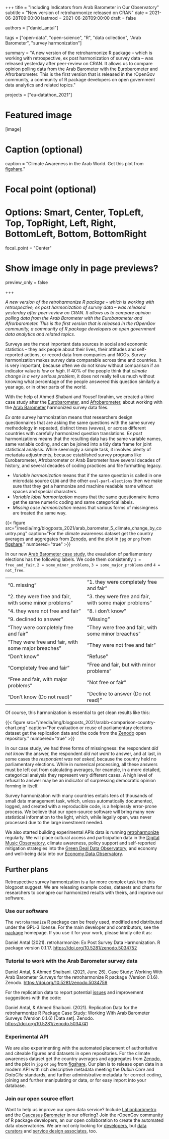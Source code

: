 +++
title = "Including Indicators from Arab Barometer in Our Observatory"
subtitle = "New version of retroharmonize released on CRAN"
date = 2021-06-28T09:00:00
lastmod = 2021-06-28T09:00:00
draft = false

authors = ["daniel_antal"]

tags = ["open-data", "open-science", "R", "data collection", "Arab Barometer", "survey harmonization"]

summary = "A new version of the retroharmonize R package – which is working with retrospective, ex post harmonization of survey data – was released yesterday after peer-review on CRAN. It allows us to compare opinion polling data from the Arab Barometer with the Eurobarometer and Afrorbarometer. This is the first version that is released in the rOpenGov community, a community of R package developers on open government data analytics and related topics."

projects = ["eu-datathon_2021"]

# Featured image
[image]
  # Caption (optional)
  caption = "Climate Awareness in the Arab World. Get this plot from      [figshare](https://doi.org/10.6084/m9.figshare.14854359)."

  # Focal point (optional)
  # Options: Smart, Center, TopLeft, Top, TopRight, Left, Right, BottomLeft, Bottom, BottomRight
  focal_point = "Center"

  # Show image only in page previews?
  preview_only = false

+++

*A new version of the retroharmonize R package – which is working with retrospective, ex post harmonization of survey data – was released yesterday after peer-review on CRAN. It allows us to compare opinion polling data from the Arab Barometer with the Eurobarometer and Afrorbarometer. This is the first version that is released in the rOpenGov community, a community of R package developers on open government data analytics and related topics.*


Surveys are the most important data sources in social and economic
statistics – they ask people about their lives, their attitudes and
self-reported actions, or record data from companies and NGOs. Survey
harmonization makes survey data comparable across time and countries. It
is very important, because often we do not know without comparison if an
indicator value is *low* or *high*. If 40% of the people think that
*climate change is a very serious problem*, it does not really tell us
much without knowing what percentage of the people answered this
question similarly a year ago, or in other parts of the world.

With the help of Ahmed Shabani and Yousef Ibrahim, we created a third
case study after the
[Eurobarometer](https://retroharmonize.dataobservatory.eu/articles/eurobarometer.html),
and
[Afrobarometer](https://retroharmonize.dataobservatory.eu/articles/afrobarometer.html),
about working with the [Arab
Barometer](https://retroharmonize.dataobservatory.eu/articles/arabbarometer.html)
harmonized survey data files.

*Ex ante* survey harmonization means that researchers design
questionnaires that are asking the same questions with the same survey
methodology in repeated, distinct times (waves), or across different
countries with carefully harmonized question translations. *Ex post*
harmonizations means that the resulting data has the same variable
names, same variable coding, and can be joined into a tidy data frame
for joint statistical analysis. While seemingly a simple task, it
involves plenty of metadata adjustments, because established survey
programs like Eurobarometer, Afrobarometer or Arab Barometer have
several decades of history, and several decades of coding practices and
file formatting legacy.

-   *Variable harmonization* means that if the same question is called
    in one microdata source `Q108` and the other `eval-parl-elections`
    then we make sure that they get a harmonize and machine readable
    name without spaces and special characters.
-   *Variable label harmonization* means that the same questionnaire
    items get the same numeric coding and same categorical labels.
-   *Missing case harmonization* means that various forms of missingness
    are treated the same way.

{{< figure src="/media/img/blogposts_2021/arab_barometer_5_climate_change_by_country.png" caption="For the climate awareness dataset get the country averages and aggregates from [Zenodo](https://doi.org/10.5281/zenodo.5035562), and the plot in `jpg` or `png` from [figshare](https://doi.org/10.6084/m9.figshare.14854359)." numbered="true" >}}

In our new [Arab Barometer case
study](https://retroharmonize.dataobservatory.eu/articles/arabbarometer.html),
the evaulation of parliamentary elections has the following labels. We
code them consistently `1 = free_and_fair`, `2 = some_minor_problems`,
`3 = some_major_problems` and `4 = not_free`.

<table>
<colgroup>
<col style="width: 50%" />
<col style="width: 50%" />
</colgroup>
<tbody>
<tr class="odd">
<td style="text-align: left;">“0. missing”</td>
<td style="text-align: left;">“1. they were completely free and fair”</td>
</tr>
<tr class="even">
<td style="text-align: left;">“2. they were free and fair, with some minor problems”</td>
<td style="text-align: left;">“3. they were free and fair, with some major problems”</td>
</tr>
<tr class="odd">
<td style="text-align: left;">“4. they were not free and fair”</td>
<td style="text-align: left;">“8. i don’t know”</td>
</tr>
<tr class="even">
<td style="text-align: left;">“9. declined to answer”</td>
<td style="text-align: left;">“Missing”</td>
</tr>
<tr class="odd">
<td style="text-align: left;">“They were completely free and fair”</td>
<td style="text-align: left;">“They were free and fair, with some minor breaches”</td>
</tr>
<tr class="even">
<td style="text-align: left;">“They were free and fair, with some major breaches”</td>
<td style="text-align: left;">“They were not free and fair”</td>
</tr>
<tr class="odd">
<td style="text-align: left;">“Don’t know”</td>
<td style="text-align: left;">“Refuse”</td>
</tr>
<tr class="even">
<td style="text-align: left;">“Completely free and fair”</td>
<td style="text-align: left;">“Free and fair, but with minor problems”</td>
</tr>
<tr class="odd">
<td style="text-align: left;">“Free and fair, with major problems”</td>
<td style="text-align: left;">“Not free or fair”</td>
</tr>
<tr class="even">
<td style="text-align: left;">“Don’t know (Do not read)”</td>
<td style="text-align: left;">“Decline to answer (Do not read)”</td>
</tr>
</tbody>
</table>

Of course, this harmonization is essential to get clean results like this:

{{< figure src="/media/img/blogposts_2021/arabb-comparison-country-chart.png" caption="For evaluation or reuse of parliamentary elections dataset get the replication data and the code from the [Zenodo](hhttps://doi.org/10.5281/zenodo.5034759) open repository." numbered="true" >}}

In our case study, we had three forms of missingness: the respondent
*did not know* the answer, the respondent *did not want* to answer, and
at last, in some cases the *respondent was not asked*, because the
country held no parliamentary elections. While in numerical processing,
all these answers must be left out from calculating averages, for
example, in a more detailed, categorical analysis they represent very
different cases. A high level of refusal to answer may be an indicator
of surpressing democratic opinion forming in itself.

Survey harmonization with many countries entails tens of thousands of
small data management task, which, unless automatically documented,
logged, and created with a reproducible code, is a helplessly
error-prone process. We believe that our open-source software will bring
many new statistical information to the light, which, while legally
open, was never processed due to the large investment needed.

We also started building experimental APIs data is running
[retroharmonize](https://retroharmonize.dataobservatory.eu/) regularly.
We will place cultural access and participation data in the [Digital
Music Observatory](https://music.dataobservatory.eu/), climate
awareness, policy support and self-reported mitigation strategies into
the [Green Deal Data
Observatory](https://greendeal.dataobservatory.eu/), and economy and
well-being data into our [Economy Data
Observatory](https://economy.dataobservatory.eu/).

## Further plans

Retrospective survey harmonization is a far more complex task than this
blogpost suggest. We are releasing example codes, datasets and charts
for researchers to comapre our harmonized results with theirs, and
improve our software.

### Use our software

The `retroharmonize` R package can be freely used, modified and
distributed under the GPL-3 license. For the main developer and
contributors, see the
[package](https://retroharmonize.dataobservatory.eu/) homepage. If you
use it for your work, please kindly cite it as:

Daniel Antal (2021). retroharmonize: Ex Post Survey Data Harmonization.
R package version 0.1.17. <https://doi.org/10.5281/zenodo.5034752>

### Tutorial to work with the Arab Barometer survey data

Daniel Antal, & Ahmed Shaibani. (2021, June 26). Case Study: Working
With Arab Barometer Surveys for the retroharmonize R package (Version
0.1.6). Zenodo. <https://doi.org/10.5281/zenodo.5034759>

For the replication data to report potential
[issues](https://github.com/rOpenGov/retroharmonize/issues) and
improvement suggestions with the code:

Daniel Antal, & Ahmed Shaibani. (2021). Replication Data for the
retroharmonize R Package Case Study: Working With Arab Barometer Surveys
(Version 0.1.6) \[Data set\]. Zenodo.
<https://doi.org/10.5281/zenodo.5034741>

### Experimental API

We are also experimenting with the automated placement of authoritative
and citeable figures and datasets in open repositories. For the climate
awareness dataset get the country averages and aggregates from
[Zenodo](https://doi.org/10.5281/zenodo.5035562), and the plot in `jpg`
or `png` from [figshare](https://doi.org/10.6084/m9.figshare.14854359).
Our plan is to release open data in a modern API with rich descriptive
metadata meeting the *Dublin Core* and *DataCite* standards, and further
administrative metadata for correct coding, joining and further
manipulating or data, or for easy import into your database.

### Join our open source effort

Want to help us improve our open data service? Include
[Lationbarómetro](https://www.latinobarometro.org/lat.jsp) and the
[Caucasus Barometer](https://caucasusbarometer.org/en/datasets/) in our
offering? Join the rOpenGov community of R package developers, an our
open collaboration to create the automated data observatories. We are
not only looking for
[developers](/authors/developer/),
but [data
curators](/authors/curator/) and
[service design
associates](/authors/team/), too.
